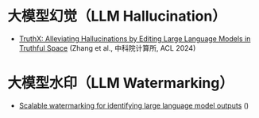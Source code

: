 # 大模型幻觉（LLM Hallucination）
- [TruthX: Alleviating Hallucinations by Editing Large Language Models in Truthful Space](notes/TruthX.md) (Zhang et al., 中科院计算所, ACL 2024)
# 大模型水印（LLM Watermarking）
- [Scalable watermarking for identifying large language model outputs](notes/synthid-text.md) ()
